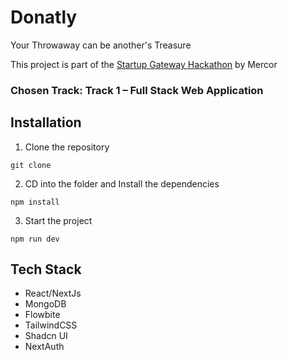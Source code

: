 # Donatly

Your Throwaway can be another's Treasure

This project is part of the [Startup Gateway Hackathon](https://unstop.com/p/silicon-valley-artificial-intelligence-hackathon-mercor-693462) by Mercor

### Chosen Track: Track 1 – Full Stack Web Application

## Installation

1. Clone the repository

```
git clone
```

2. CD into the folder and Install the dependencies

```
npm install
```

3. Start the project

```
npm run dev
```

## Tech Stack

- React/NextJs
- MongoDB
- Flowbite
- TailwindCSS
- Shadcn UI
- NextAuth
